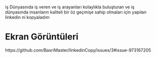 iş Dünyasında iş veren ve iş arayanları kolaylıkla buluşturan ve iş dünyasında insanların kaliteli bir öz geçmişe sahip olmaları için yapılan linkedin ni kopyaladım

<h1>Ekran Görüntüleri</h1>
https://github.com/BasriMaster/linkedinCopy/issues/3#issue-973167205

